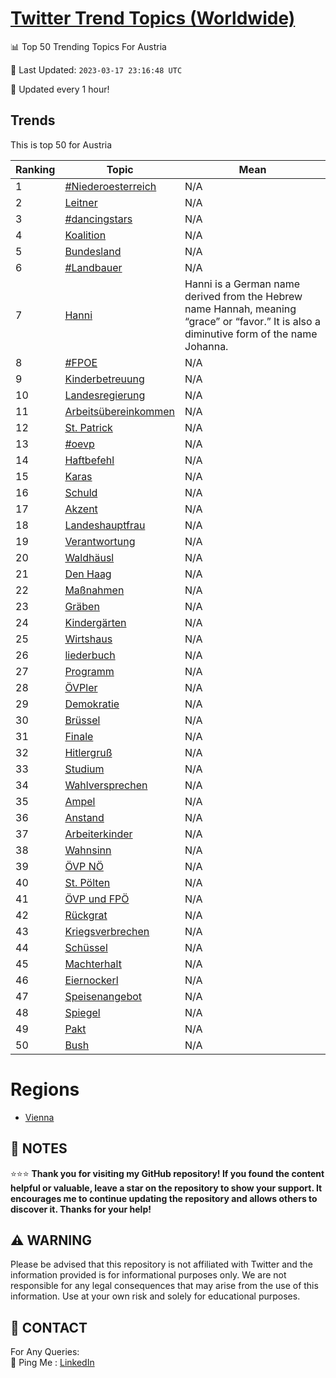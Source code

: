 [Twitter Trend Topics (Worldwide)](https://github.com/ErcinDedeoglu/Twitter-Trend-Topics)
==========


📊 Top 50 Trending Topics For Austria

📆 Last Updated: `2023-03-17 23:16:48 UTC`

🔧 Updated every 1 hour!


## Trends

This is top 50 for Austria

| Ranking | Topic | Mean |
| ------- | ------------ | ------------ |
| 1 | [#Niederoesterreich](http://twitter.com/search?q=%23Niederoesterreich) | N/A |
| 2 | [Leitner](http://twitter.com/search?q=Leitner) | N/A |
| 3 | [#dancingstars](http://twitter.com/search?q=%23dancingstars) | N/A |
| 4 | [Koalition](http://twitter.com/search?q=Koalition) | N/A |
| 5 | [Bundesland](http://twitter.com/search?q=Bundesland) | N/A |
| 6 | [#Landbauer](http://twitter.com/search?q=%23Landbauer) | N/A |
| 7 | [Hanni](http://twitter.com/search?q=Hanni) | Hanni is a German name derived from the Hebrew name Hannah, meaning “grace” or “favor.” It is also a diminutive form of the name Johanna. |
| 8 | [#FPOE](http://twitter.com/search?q=%23FPOE) | N/A |
| 9 | [Kinderbetreuung](http://twitter.com/search?q=Kinderbetreuung) | N/A |
| 10 | [Landesregierung](http://twitter.com/search?q=Landesregierung) | N/A |
| 11 | [Arbeitsübereinkommen](http://twitter.com/search?q=Arbeits%c3%bcbereinkommen) | N/A |
| 12 | [St. Patrick](http://twitter.com/search?q=St.+Patrick) | N/A |
| 13 | [#oevp](http://twitter.com/search?q=%23oevp) | N/A |
| 14 | [Haftbefehl](http://twitter.com/search?q=Haftbefehl) | N/A |
| 15 | [Karas](http://twitter.com/search?q=Karas) | N/A |
| 16 | [Schuld](http://twitter.com/search?q=Schuld) | N/A |
| 17 | [Akzent](http://twitter.com/search?q=Akzent) | N/A |
| 18 | [Landeshauptfrau](http://twitter.com/search?q=Landeshauptfrau) | N/A |
| 19 | [Verantwortung](http://twitter.com/search?q=Verantwortung) | N/A |
| 20 | [Waldhäusl](http://twitter.com/search?q=Waldh%c3%a4usl) | N/A |
| 21 | [Den Haag](http://twitter.com/search?q=Den+Haag) | N/A |
| 22 | [Maßnahmen](http://twitter.com/search?q=Ma%c3%9fnahmen) | N/A |
| 23 | [Gräben](http://twitter.com/search?q=Gr%c3%a4ben) | N/A |
| 24 | [Kindergärten](http://twitter.com/search?q=Kinderg%c3%a4rten) | N/A |
| 25 | [Wirtshaus](http://twitter.com/search?q=Wirtshaus) | N/A |
| 26 | [liederbuch](http://twitter.com/search?q=liederbuch) | N/A |
| 27 | [Programm](http://twitter.com/search?q=Programm) | N/A |
| 28 | [ÖVPler](http://twitter.com/search?q=%c3%96VPler) | N/A |
| 29 | [Demokratie](http://twitter.com/search?q=Demokratie) | N/A |
| 30 | [Brüssel](http://twitter.com/search?q=Br%c3%bcssel) | N/A |
| 31 | [Finale](http://twitter.com/search?q=Finale) | N/A |
| 32 | [Hitlergruß](http://twitter.com/search?q=Hitlergru%c3%9f) | N/A |
| 33 | [Studium](http://twitter.com/search?q=Studium) | N/A |
| 34 | [Wahlversprechen](http://twitter.com/search?q=Wahlversprechen) | N/A |
| 35 | [Ampel](http://twitter.com/search?q=Ampel) | N/A |
| 36 | [Anstand](http://twitter.com/search?q=Anstand) | N/A |
| 37 | [Arbeiterkinder](http://twitter.com/search?q=Arbeiterkinder) | N/A |
| 38 | [Wahnsinn](http://twitter.com/search?q=Wahnsinn) | N/A |
| 39 | [ÖVP NÖ](http://twitter.com/search?q=%c3%96VP+N%c3%96) | N/A |
| 40 | [St. Pölten](http://twitter.com/search?q=St.+P%c3%b6lten) | N/A |
| 41 | [ÖVP und FPÖ](http://twitter.com/search?q=%c3%96VP+und+FP%c3%96) | N/A |
| 42 | [Rückgrat](http://twitter.com/search?q=R%c3%bcckgrat) | N/A |
| 43 | [Kriegsverbrechen](http://twitter.com/search?q=Kriegsverbrechen) | N/A |
| 44 | [Schüssel](http://twitter.com/search?q=Sch%c3%bcssel) | N/A |
| 45 | [Machterhalt](http://twitter.com/search?q=Machterhalt) | N/A |
| 46 | [Eiernockerl](http://twitter.com/search?q=Eiernockerl) | N/A |
| 47 | [Speisenangebot](http://twitter.com/search?q=Speisenangebot) | N/A |
| 48 | [Spiegel](http://twitter.com/search?q=Spiegel) | N/A |
| 49 | [Pakt](http://twitter.com/search?q=Pakt) | N/A |
| 50 | [Bush](http://twitter.com/search?q=Bush) | N/A |



# Regions

* [Vienna](</Austria/Vienna.md>)



## 📝 NOTES

⭐⭐⭐ **Thank you for visiting my GitHub repository! If you found the content helpful or valuable, leave a star on the repository to show your support. It encourages me to continue updating the repository and allows others to discover it. Thanks for your help!**


## ⚠️ WARNING

Please be advised that this repository is not affiliated with Twitter and the information provided is for informational purposes only. We are not responsible for any legal consequences that may arise from the use of this information. Use at your own risk and solely for educational purposes.


## 📨 CONTACT

 For Any Queries:  
            🏓 Ping Me : [LinkedIn](https://www.linkedin.com/in/ercindedeoglu/)
